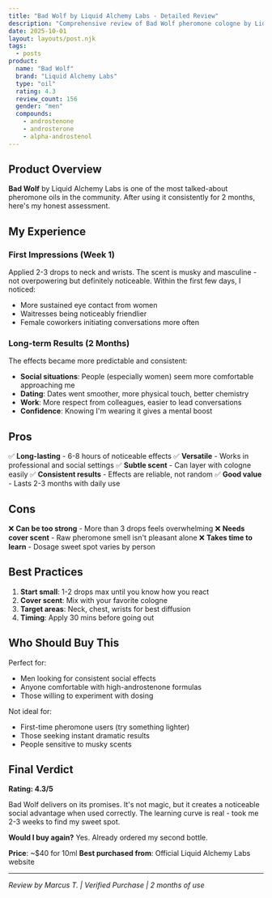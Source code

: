 ```yaml
---
title: "Bad Wolf by Liquid Alchemy Labs - Detailed Review"
description: "Comprehensive review of Bad Wolf pheromone cologne by Liquid Alchemy Labs. Real user experience after 2 months of daily use."
date: 2025-10-01
layout: layouts/post.njk
tags:
  - posts
product:
  name: "Bad Wolf"
  brand: "Liquid Alchemy Labs"
  type: "oil"
  rating: 4.3
  review_count: 156
  gender: "men"
  compounds:
    - androstenone
    - androsterone
    - alpha-androstenol
---
```


## Product Overview

**Bad Wolf** by Liquid Alchemy Labs is one of the most talked-about pheromone oils in the community. After using it consistently for 2 months, here's my honest assessment.

## My Experience

### First Impressions (Week 1)

Applied 2-3 drops to neck and wrists. The scent is musky and masculine - not overpowering but definitely noticeable. Within the first few days, I noticed:

- More sustained eye contact from women
- Waitresses being noticeably friendlier
- Female coworkers initiating conversations more often

### Long-term Results (2 Months)

The effects became more predictable and consistent:

- **Social situations**: People (especially women) seem more comfortable approaching me
- **Dating**: Dates went smoother, more physical touch, better chemistry
- **Work**: More respect from colleagues, easier to lead conversations
- **Confidence**: Knowing I'm wearing it gives a mental boost

## Pros

✅ **Long-lasting** - 6-8 hours of noticeable effects
✅ **Versatile** - Works in professional and social settings
✅ **Subtle scent** - Can layer with cologne easily
✅ **Consistent results** - Effects are reliable, not random
✅ **Good value** - Lasts 2-3 months with daily use

## Cons

❌ **Can be too strong** - More than 3 drops feels overwhelming
❌ **Needs cover scent** - Raw pheromone smell isn't pleasant alone
❌ **Takes time to learn** - Dosage sweet spot varies by person

## Best Practices

1. **Start small**: 1-2 drops max until you know how you react
2. **Cover scent**: Mix with your favorite cologne
3. **Target areas**: Neck, chest, wrists for best diffusion
4. **Timing**: Apply 30 mins before going out

## Who Should Buy This

Perfect for:
- Men looking for consistent social effects
- Anyone comfortable with high-androstenone formulas
- Those willing to experiment with dosing

Not ideal for:
- First-time pheromone users (try something lighter)
- Those seeking instant dramatic results
- People sensitive to musky scents

## Final Verdict

**Rating: 4.3/5**

Bad Wolf delivers on its promises. It's not magic, but it creates a noticeable social advantage when used correctly. The learning curve is real - took me 2-3 weeks to find my sweet spot.

**Would I buy again?** Yes. Already ordered my second bottle.

**Price**: ~$40 for 10ml
**Best purchased from**: Official Liquid Alchemy Labs website

---

*Review by Marcus T. | Verified Purchase | 2 months of use*
